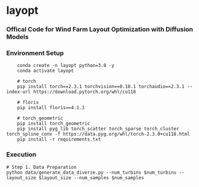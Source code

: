 # layopt
### Offical Code for Wind Farm Layout Optimization with Diffusion Models

### Environment Setup
```
    conda create -n layopt python=3.8 -y
    conda activate layopt

    # torch
    pip install torch==2.3.1 torchvision==0.18.1 torchaudio==2.3.1 --index-url https://download.pytorch.org/whl/cu118  

    # floris
    pip install floris==4.1.1

    # torch_geometric
    pip install torch_geometric
    pip install pyg_lib torch_scatter torch_sparse torch_cluster torch_spline_conv -f https://data.pyg.org/whl/torch-2.3.0+cu118.html
    pip install -r requirements.txt
```

### Execution
```
# Step 1. Data Preparation
python data/generate_data_diverse.py --num_turbins $num_turbins --layout_size $layout_size --num_samples $num_samples
```